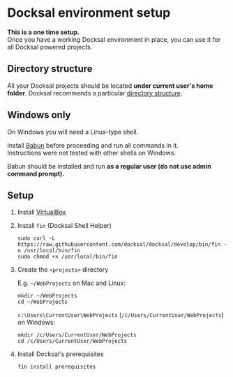 # Docksal environment setup

**This is a one time setup.**  
Once you have a working Docksal environment in place, you can use it for all Docksal powered projects.

## Directory structure

All your Docksal projects should be located **under current user's home folder**.
Docksal recommends a particular [directory structure](/docs/directory-structure.md).  

## Windows only

On Windows you will need a Linux-type shell.

Install [Babun](http://babun.github.io/) before proceeding and run all commands in it.  
Instructions were not tested with other shells on Windows.

Babun should be installed and run **as a regular user (do not use admin command prompt).**

## Setup

1. Install [VirtualBox](https://www.virtualbox.org)
2. Install `fin` (Docksal Shell Helper)

    ```
    sudo curl -L https://raw.githubusercontent.com/docksal/docksal/develop/bin/fin -o /usr/local/bin/fin
    sudo chmod +x /usr/local/bin/fin
    ```

3. Create the `<projects>` directory

    E.g. `~/WebProjects` on Mac and Linux:
    
    ```
    mkdir ~/WebProjects
    cd ~/WebProjects
    ```

    `c:\Users\CurrentUser\WebProjects` (`/c/Users/CurrentUser/WebProjects`) on Windows:

    ```
    mkdir /c/Users/CurrentUser/WebProjects
    cd /c/Users/CurrentUser/WebProjects
    ```

4. Install Docksal's prerequisites

    ```
    fin install prerequisites
    ```
